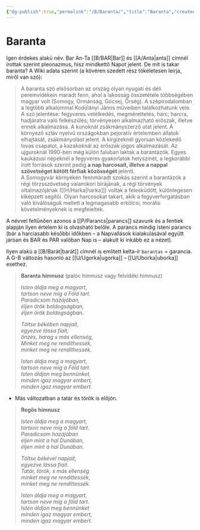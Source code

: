 ```yaml
---
{"dg-publish":true,"permalink":"/B/Baranta/","title":"Baranta","created":"2023-11-09T07:21","updated":"2025-03-08T23:17"}
---
```



# Baranta

Igen érdekes alakú név. Bar An-Ta [[B/BAR\|Bar]] és [[A/Anta\|anta]] címnél írottak szerint pleonazmus, hisz mindkettő Napot jelent. De mit is takar baranta? A Wiki adata szerint (a kövéren szedett rész tökéletesen leírja, miről van szó):  
> A baranta szó elsősorban az ország olyan nyugati és déli peremvidékein maradt fenn, ahol a lakosság összetétele többségében magyar volt (Somogy, Ormánság, Göcsej, Őrség). A szépirodalomban a legtöbb alkalommal Kodolányi János műveiben találkozhatunk vele.  
> A szó jelentése: fegyveres vetélkedés, megmérettetés, harc; harcra, hadjáratra való felkészülés; törvényesen alkalmazható erőszak, illetve ennek alkalmazása. A kunoknál zsákmányszerző utat jelent. A környező szláv nyelvű országokban pejoratív értelemben állatok elhajtását, zsákmányolást jelent. A kirgizeknél gyorsan közlekedő lovas csapatot, a kazakoknál az erőszak jogos alkalmazását. Az ujguroknál 1990-ben még külön faluban laktak a barantázók. Egyes kaukázusi népeknél a fegyveres gyakorlatok helyszínét, a legkorábbi írott források szerint pedig **a nap harcosait, illetve a nappal szövetséget kötött férfiak közösségét** jelenti.  
> A Somogyvár környékén fennmaradt szokás szerint a barantázók a régi törzsszövetség valamikori bírájának, a régi törvények oltalmazójának ([[H/Harka\|harka]]) voltak a felesküdött, különlegesen kiképzett segítői. Olyan harcosokat takart, akik a fegyverforgatásban való kiválóságuk mellett a legmagasabb erkölcsi, morális követelményeknek is megfeleltek.  

A névvel feltűnően azonos a [[P/Parancs\|parancs]] szavunk és a fentiek alapján ilyen értelem ki is olvasható belőle. A parancs mindig isteni parancs (bár a harciasabb későbbi időkben – a Napvallások kialakulásával együtt járóan és BAR és PAR valóban Nap is – alakult ki inkább ez a nézet).  
  

Ilyen alakú a [[B/Barát\|barát]] címnél is említett kelta-ír `barantas` = garancia. A G-B változás hasonló az [[U/Ugorka\|ugorka]] – [[U/Uborka\|uborka]] esethez.  

> **Baranta himnusz** (palóc himnusz vagy felvidéki himnusz)
>
> *Isten áldja meg a magyart,  
> tartson neve míg a Föld tart.  
> Paradicsom hazájában,  
> éljen örök boldogságban,  
> éljen örök boldogságban.*  
>
> *Töltse békében napjait,  
> egyezve lássa fiait,  
> önzés, harag s más ellenség,  
> Minket meg ne rendíthessék,  
> minket meg ne rendíthessék.*  
>
> *Isten áldja meg a magyart,  
> tartson neve míg a Föld tart.  
> Isten áldjon meg bennünket,  
> minden igaz magyar embert,  
> minden igaz magyar embert.*  
- Más változatban a tatár és török is előjön.

> **Regös himnusz**
>
> *Isten áldja meg a magyart,  
> tartson neve míg a föld tart.  
> Paradicsom hazájában  
> éljen mint a hal Dunában,  
> éljen mint a hal Dunában.*  
>
> *Töltse békével napjait,  
> egyezve lássa fiait.  
> Tatár, török, s más ellenség  
> minket meg ne rendíttessék,  
> minket meg ne rendíttessék.*  
>
> *Isten áldja meg a magyart,  
> tartson neve míg a föld tart.  
> Isten áldjon meg bennünket  
> minden igaz magyar embert,  
> minden igaz magyar embert.*  